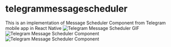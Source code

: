 # telegrammessagescheduler
This is an implementation of Message Scheduler Component from Telegram mobile app in React Native
![Telegram Message Scheduler GIF](https://user-images.githubusercontent.com/58745191/176674736-bcf0f64c-fd1a-4cac-9dd0-1e08ad18e35c.gif)
![Telegram Message Scheduler Component](https://user-images.githubusercontent.com/58745191/176675199-ec3038b9-2f39-4746-ab35-ebb2b03fadbc.png)
![Telegram Message Scheduler Component](https://user-images.githubusercontent.com/58745191/176675176-96e1ca2f-e31e-4dfb-9678-05d4951d26e2.png)
